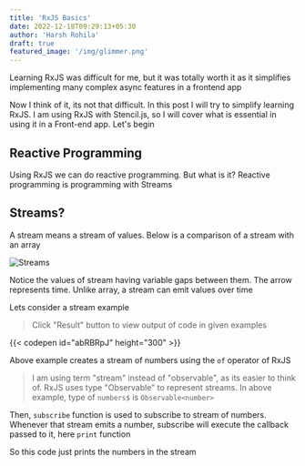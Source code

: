 ```yaml
---
title: 'RxJS Basics'
date: 2022-12-18T09:29:13+05:30
author: 'Harsh Rohila'
draft: true
featured_image: '/img/glimmer.png'
---
```


Learning RxJS was difficult for me, but it was totally worth it as it simplifies implementing many complex async features in a frontend app


Now I think of it, its not that difficult. In this post I will try to simplify learning RxJS. I am using RxJS with Stencil.js, so I will cover what is essential in using it in a Front-end app. Let's begin

## Reactive Programming

Using RxJS we can do reactive programming. But what is it? Reactive programming is programming with Streams

## Streams?

A stream means a stream of values. Below is a comparison of a stream with an array

![Streams](/img/streams.png)

Notice the values of stream having variable gaps between them. The arrow represents time. Unlike array, a stream can emit values over time

Lets consider a stream example

> Click "Result" button to view output of code in given examples

{{< codepen id="abRBRpJ" height="300" >}}

Above example creates a stream of numbers using the `of` operator of RxJS
> I am using term "stream" instead of "observable", as its easier to think of. RxJS uses type "Observable" to represent streams. In above example, type of `numbers$` is `Observable<number>`

Then, `subscribe` function is used to subscribe to stream of numbers. Whenever that stream emits a number, subscribe will execute the callback passed to it, here `print` function

So this code just prints the numbers in the stream

